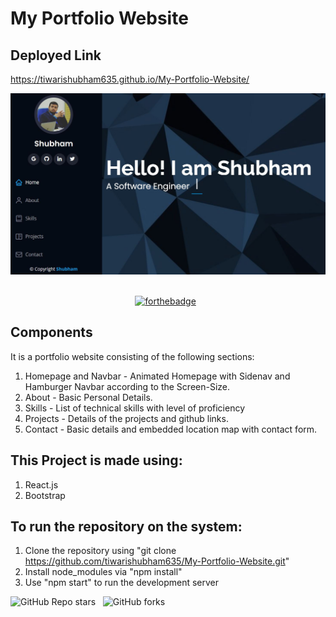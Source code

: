 # My Portfolio Website
## Deployed Link
https://tiwarishubham635.github.io/My-Portfolio-Website/
<div align="center">
  <img alt="Demo" src="./Landing.jpg" />
</div>

<br/>

<center>

[![forthebadge](https://forthebadge.com/images/badges/made-with-javascript.svg)](https://forthebadge.com) &nbsp;

</center>

## Components

It is a portfolio website consisting of the following sections:

1. Homepage and Navbar - Animated Homepage with Sidenav and Hamburger Navbar according to the Screen-Size.
2. About - Basic Personal Details.
3. Skills - List of technical skills with level of proficiency
4. Projects - Details of the projects and github links.
5. Contact - Basic details and embedded location map with contact form.

## This Project is made using:

1.  React.js
2.  Bootstrap

## To run the repository on the system:

1.  Clone the repository using "git clone https://github.com/tiwarishubham635/My-Portfolio-Website.git"
2.  Install node_modules via "npm install"
3.  Use "npm start" to run the development server

![GitHub Repo stars](https://img.shields.io/github/stars/tiwarishubham635/My-Portfolio-Website?color=red&logo=github&style=for-the-badge) &nbsp;
![GitHub forks](https://img.shields.io/github/forks/tiwarishubham635/My-Portfolio-Website?color=red&logo=github&style=for-the-badge)
